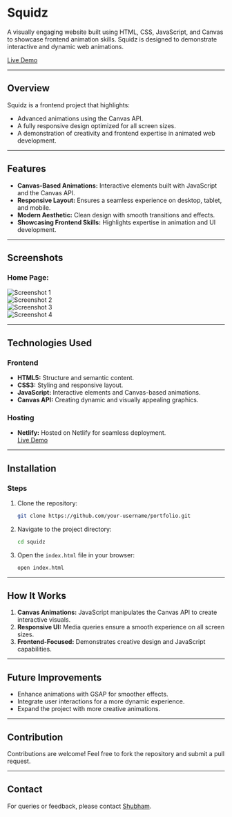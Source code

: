 # Squidz  
A visually engaging website built using HTML, CSS, JavaScript, and Canvas to showcase frontend animation skills. Squidz is designed to demonstrate interactive and dynamic web animations.  

[Live Demo](https://squidz.netlify.app/)  

---  
## Overview  
Squidz is a frontend project that highlights:  
- Advanced animations using the Canvas API.  
- A fully responsive design optimized for all screen sizes.  
- A demonstration of creativity and frontend expertise in animated web development.  

---  
## Features  
- **Canvas-Based Animations:** Interactive elements built with JavaScript and the Canvas API.  
- **Responsive Layout:** Ensures a seamless experience on desktop, tablet, and mobile.  
- **Modern Aesthetic:** Clean design with smooth transitions and effects.  
- **Showcasing Frontend Skills:** Highlights expertise in animation and UI development.  

---  
## Screenshots  
### Home Page:  
![Screenshot 1](./assets/img/Screenshots/ss1.png)  
![Screenshot 2](./assets/img/Screenshots/ss2.png)  
![Screenshot 3](./assets/img/Screenshots/ss3.png)  
![Screenshot 4](./assets/img/Screenshots/ss4.png)  

---  
## Technologies Used  
### Frontend  
- **HTML5:** Structure and semantic content.  
- **CSS3:** Styling and responsive layout.  
- **JavaScript:** Interactive elements and Canvas-based animations.  
- **Canvas API:** Creating dynamic and visually appealing graphics.  

### Hosting  
- **Netlify:** Hosted on Netlify for seamless deployment.  
[Live Demo](https://squidz.netlify.app/)  

---  
## Installation

### Steps
1. Clone the repository:
   ```bash
   git clone https://github.com/your-username/portfolio.git
   ```

2. Navigate to the project directory:
   ```bash
   cd squidz  

   ```

3. Open the `index.html` file in your browser:
   ```bash
   open index.html
   ```

---

## How It Works
1. **Canvas Animations:** JavaScript manipulates the Canvas API to create interactive visuals.
2. **Responsive UI:** Media queries ensure a smooth experience on all screen sizes.
3. **Frontend-Focused:** Demonstrates creative design and JavaScript capabilities.

---

## Future Improvements
- Enhance animations with GSAP for smoother effects.
- Integrate user interactions for a more dynamic experience.
- Expand the project with more creative animations.

---

## Contribution
Contributions are welcome! Feel free to fork the repository and submit a pull request.

---

## Contact
For queries or feedback, please contact [Shubham](mailto:shubhamjaishu@gmail.com).
